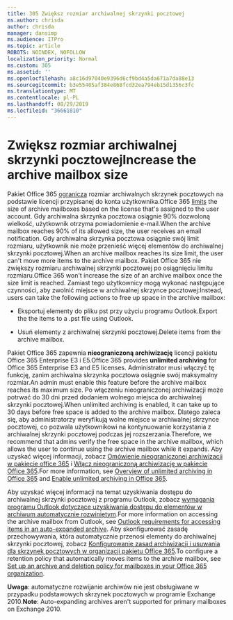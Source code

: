 ```yaml
---
title: 305 Zwiększ rozmiar archiwalnej skrzynki pocztowej
ms.author: chrisda
author: chrisda
manager: dansimp
ms.audience: ITPro
ms.topic: article
ROBOTS: NOINDEX, NOFOLLOW
localization_priority: Normal
ms.custom: 305
ms.assetid: ''
ms.openlocfilehash: a8c16d97040e9396d6cf9bd4a5da671a7da88e13
ms.sourcegitcommit: b3e55405af384e868fcd32ea794eb15d1356c3fc
ms.translationtype: MT
ms.contentlocale: pl-PL
ms.lasthandoff: 08/29/2019
ms.locfileid: "36661810"
---
```

# <a name="increase-the-archive-mailbox-size"></a><span data-ttu-id="0fb5d-102">Zwiększ rozmiar archiwalnej skrzynki pocztowej</span><span class="sxs-lookup"><span data-stu-id="0fb5d-102">Increase the archive mailbox size</span></span>

<span data-ttu-id="0fb5d-103">Pakiet Office 365 [ogranicza](https://docs.microsoft.com/office365/servicedescriptions/exchange-online-service-description/exchange-online-limits#mailbox-storage-limits) rozmiar archiwalnych skrzynek pocztowych na podstawie licencji przypisanej do konta użytkownika.</span><span class="sxs-lookup"><span data-stu-id="0fb5d-103">Office 365 [limits](https://docs.microsoft.com/office365/servicedescriptions/exchange-online-service-description/exchange-online-limits#mailbox-storage-limits) the size of archive mailboxes based on the license that's assigned to the user account.</span></span> <span data-ttu-id="0fb5d-104">Gdy archiwalna skrzynka pocztowa osiągnie 90% dozwoloną wielkość, użytkownik otrzyma powiadomienie e-mail.</span><span class="sxs-lookup"><span data-stu-id="0fb5d-104">When the archive mailbox reaches 90% of its allowed size, the user receives an email notification.</span></span> <span data-ttu-id="0fb5d-105">Gdy archiwalna skrzynka pocztowa osiągnie swój limit rozmiaru, użytkownik nie może przenieść więcej elementów do archiwalnej skrzynki pocztowej.</span><span class="sxs-lookup"><span data-stu-id="0fb5d-105">When an archive mailbox reaches its size limit, the user can't move more items to the archive mailbox.</span></span> <span data-ttu-id="0fb5d-106">Pakiet Office 365 nie zwiększy rozmiaru archiwalnej skrzynki pocztowej po osiągnięciu limitu rozmiaru.</span><span class="sxs-lookup"><span data-stu-id="0fb5d-106">Office 365 won't increase the size of an archive mailbox once the size limit is reached.</span></span> <span data-ttu-id="0fb5d-107">Zamiast tego użytkownicy mogą wykonać następujące czynności, aby zwolnić miejsce w archiwalnej skrzynce pocztowej:</span><span class="sxs-lookup"><span data-stu-id="0fb5d-107">Instead, users can take the following actions to free up space in the archive mailbox:</span></span>

- <span data-ttu-id="0fb5d-108">Eksportuj elementy do pliku pst przy użyciu programu Outlook.</span><span class="sxs-lookup"><span data-stu-id="0fb5d-108">Export the the items to a .pst file using Outlook.</span></span>

- <span data-ttu-id="0fb5d-109">Usuń elementy z archiwalnej skrzynki pocztowej.</span><span class="sxs-lookup"><span data-stu-id="0fb5d-109">Delete items from the archive mailbox.</span></span>

<span data-ttu-id="0fb5d-110">Pakiet Office 365 zapewnia **nieograniczoną archiwizację** licencji pakietu Office 365 Enterprise E3 i E5.</span><span class="sxs-lookup"><span data-stu-id="0fb5d-110">Office 365 provides **unlimited archiving** for Office 365 Enterprise E3 and E5 licenses.</span></span> <span data-ttu-id="0fb5d-111">Administrator musi włączyć tę funkcję, zanim archiwalna skrzynka pocztowa osiągnie swój maksymalny rozmiar.</span><span class="sxs-lookup"><span data-stu-id="0fb5d-111">An admin must enable this feature before the archive mailbox reaches its maximum size.</span></span> <span data-ttu-id="0fb5d-112">Po włączeniu nieograniczonej archiwizacji może potrwać do 30 dni przed dodaniem wolnego miejsca do archiwalnej skrzynki pocztowej.</span><span class="sxs-lookup"><span data-stu-id="0fb5d-112">When unlimited archiving is enabled, it can take up to 30 days before free space is added to the archive mailbox.</span></span> <span data-ttu-id="0fb5d-113">Dlatego zaleca się, aby administratorzy weryfikują wolne miejsce w archiwalnej skrzynce pocztowej, co pozwala użytkownikowi na kontynuowanie korzystania z archiwalnej skrzynki pocztowej podczas jej rozszerzania.</span><span class="sxs-lookup"><span data-stu-id="0fb5d-113">Therefore, we recommend that admins verify the free space in the archive mailbox, which allows the user to continue using the archive mailbox while it expands.</span></span> <span data-ttu-id="0fb5d-114">Aby uzyskać więcej informacji, zobacz [Omówienie nieograniczonej archiwizacji w pakiecie office 365](https://docs.microsoft.com/office365/securitycompliance/unlimited-archiving) i [Włącz nieograniczoną archiwizację w pakiecie Office 365](https://docs.microsoft.com/office365/securitycompliance/enable-unlimited-archiving).</span><span class="sxs-lookup"><span data-stu-id="0fb5d-114">For more information, see [Overview of unlimited archiving in Office 365](https://docs.microsoft.com/office365/securitycompliance/unlimited-archiving) and [Enable unlimited archiving in Office 365](https://docs.microsoft.com/office365/securitycompliance/enable-unlimited-archiving).</span></span>

<span data-ttu-id="0fb5d-115">Aby uzyskać więcej informacji na temat uzyskiwania dostępu do archiwalnej skrzynki pocztowej z programu Outlook, zobacz [wymagania programu Outlook dotyczące uzyskiwania dostępu do elementów w archiwum automatycznie rozwiniętym](https://docs.microsoft.com/office365/securitycompliance/unlimited-archiving#outlook-requirements-for-accessing-items-in-an-auto-expanded-archive).</span><span class="sxs-lookup"><span data-stu-id="0fb5d-115">For more information on accessing the archive mailbox from Outlook, see [Outlook requirements for accessing items in an auto-expanded archive](https://docs.microsoft.com/office365/securitycompliance/unlimited-archiving#outlook-requirements-for-accessing-items-in-an-auto-expanded-archive).</span></span> <span data-ttu-id="0fb5d-116">Aby skonfigurować zasadę przechowywania, która automatycznie przenosi elementy do archiwalnej skrzynki pocztowej, zobacz [Konfigurowanie zasad archiwizacji i usuwania dla skrzynek pocztowych w organizacji pakietu Office 365](https://docs.microsoft.com/office365/securitycompliance/set-up-an-archive-and-deletion-policy-for-mailboxes).</span><span class="sxs-lookup"><span data-stu-id="0fb5d-116">To configure a retention policy that automatically moves items to the archive mailbox, see [Set up an archive and deletion policy for mailboxes in your Office 365 organization](https://docs.microsoft.com/office365/securitycompliance/set-up-an-archive-and-deletion-policy-for-mailboxes).</span></span>

<span data-ttu-id="0fb5d-117">**Uwaga**: automatyczne rozwijanie archiwów nie jest obsługiwane w przypadku podstawowych skrzynek pocztowych w programie Exchange 2010.</span><span class="sxs-lookup"><span data-stu-id="0fb5d-117">**Note**: Auto-expanding archives aren't supported for primary mailboxes on Exchange 2010.</span></span>
